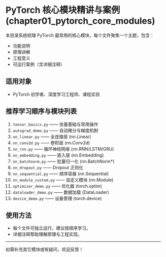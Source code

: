 # PyTorch 核心模块精讲与案例 (chapter01_pytorch_core_modules)

本目录系统梳理 PyTorch 最常用的核心模块，每个文件聚焦一个主题，包含：
- 功能说明
- 原理讲解
- 工程意义
- 可运行案例（含详细注释）

## 适用对象
- PyTorch 初学者、深度学习工程师、课程实验

## 推荐学习顺序与模块列表
1. `tensor_basics.py`      —— 张量基础与常用操作
2. `autograd_demo.py`      —— 自动微分与梯度机制
3. `nn_linear.py`          —— 全连接层 (nn.Linear)
4. `nn_conv2d.py`          —— 卷积层 (nn.Conv2d)
5. `nn_rnn.py`             —— 循环神经网络 (nn.RNN/LSTM/GRU)
6. `nn_embedding.py`       —— 嵌入层 (nn.Embedding)
7. `nn_batchnorm.py`       —— 批量归一化 (nn.BatchNorm*)
8. `nn_dropout.py`         —— Dropout 正则化
9. `nn_sequential.py`      —— 顺序容器 (nn.Sequential)
10. `nn_module_custom.py`  —— 自定义模块 (nn.Module)
11. `optimizer_demo.py`    —— 优化器 (torch.optim)
12. `dataloader_demo.py`   —— 数据加载 (DataLoader)
13. `device_demo.py`       —— 设备管理 (torch.device)

## 使用方法
- 每个文件可独立运行，建议按顺序学习。
- 详细注释帮助理解原理与工程实现。

---
如需补充其它模块或有疑问，欢迎反馈！ 